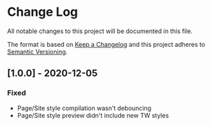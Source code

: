 
# Change Log
All notable changes to this project will be documented in this file.
 
The format is based on [Keep a Changelog](http://keepachangelog.com/)
and this project adheres to [Semantic Versioning](http://semver.org/).
 
## [1.0.0] - 2020-12-05
 
### Fixed
 
- Page/Site style compilation wasn't debouncing
- Page/Site style preview didn't include new TW styles